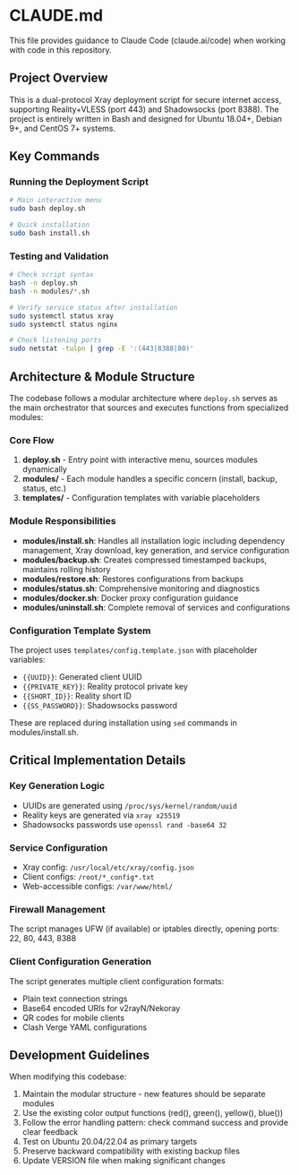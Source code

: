# CLAUDE.md

This file provides guidance to Claude Code (claude.ai/code) when working with code in this repository.

## Project Overview

This is a dual-protocol Xray deployment script for secure internet access, supporting Reality+VLESS (port 443) and Shadowsocks (port 8388). The project is entirely written in Bash and designed for Ubuntu 18.04+, Debian 9+, and CentOS 7+ systems.

## Key Commands

### Running the Deployment Script
```bash
# Main interactive menu
sudo bash deploy.sh

# Quick installation
sudo bash install.sh
```

### Testing and Validation
```bash
# Check script syntax
bash -n deploy.sh
bash -n modules/*.sh

# Verify service status after installation
sudo systemctl status xray
sudo systemctl status nginx

# Check listening ports
sudo netstat -tulpn | grep -E ':(443|8388|80)'
```

## Architecture & Module Structure

The codebase follows a modular architecture where `deploy.sh` serves as the main orchestrator that sources and executes functions from specialized modules:

### Core Flow
1. **deploy.sh** - Entry point with interactive menu, sources modules dynamically
2. **modules/** - Each module handles a specific concern (install, backup, status, etc.)
3. **templates/** - Configuration templates with variable placeholders

### Module Responsibilities
- **modules/install.sh**: Handles all installation logic including dependency management, Xray download, key generation, and service configuration
- **modules/backup.sh**: Creates compressed timestamped backups, maintains rolling history
- **modules/restore.sh**: Restores configurations from backups
- **modules/status.sh**: Comprehensive monitoring and diagnostics
- **modules/docker.sh**: Docker proxy configuration guidance
- **modules/uninstall.sh**: Complete removal of services and configurations

### Configuration Template System
The project uses `templates/config.template.json` with placeholder variables:
- `{{UUID}}`: Generated client UUID
- `{{PRIVATE_KEY}}`: Reality protocol private key
- `{{SHORT_ID}}`: Reality short ID
- `{{SS_PASSWORD}}`: Shadowsocks password

These are replaced during installation using `sed` commands in modules/install.sh.

## Critical Implementation Details

### Key Generation Logic
- UUIDs are generated using `/proc/sys/kernel/random/uuid`
- Reality keys are generated via `xray x25519`
- Shadowsocks passwords use `openssl rand -base64 32`

### Service Configuration
- Xray config: `/usr/local/etc/xray/config.json`
- Client configs: `/root/*_config*.txt`
- Web-accessible configs: `/var/www/html/`

### Firewall Management
The script manages UFW (if available) or iptables directly, opening ports: 22, 80, 443, 8388

### Client Configuration Generation
The script generates multiple client configuration formats:
- Plain text connection strings
- Base64 encoded URIs for v2rayN/Nekoray
- QR codes for mobile clients
- Clash Verge YAML configurations

## Development Guidelines

When modifying this codebase:
1. Maintain the modular structure - new features should be separate modules
2. Use the existing color output functions (red(), green(), yellow(), blue())
3. Follow the error handling pattern: check command success and provide clear feedback
4. Test on Ubuntu 20.04/22.04 as primary targets
5. Preserve backward compatibility with existing backup files
6. Update VERSION file when making significant changes